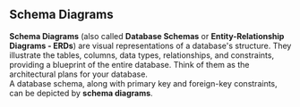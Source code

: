 ## Schema Diagrams
**Schema Diagrams** (also called **Database Schemas** or **Entity-Relationship Diagrams - ERDs**) are visual representations of a database's structure. They illustrate the tables, columns, data types, relationships, and constraints, providing a blueprint of the entire database. Think of them as the architectural plans for your database.  
A database schema, along with primary key and foreign-key constraints, can be depicted by **schema diagrams**.
